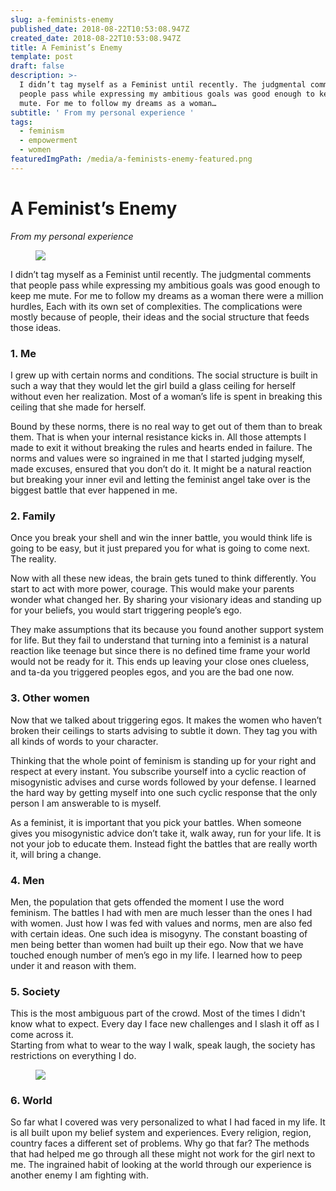 ```yaml
---
slug: a-feminists-enemy
published_date: 2018-08-22T10:53:08.947Z
created_date: 2018-08-22T10:53:08.947Z
title: A Feminist’s Enemy
template: post
draft: false
description: >-
  I didn’t tag myself as a Feminist until recently. The judgmental comments that
  people pass while expressing my ambitious goals was good enough to keep me
  mute. For me to follow my dreams as a woman…
subtitle: ' From my personal experience '
tags:
  - feminism
  - empowerment
  - women
featuredImgPath: /media/a-feminists-enemy-featured.png
---
```

# A Feminist’s Enemy

_From my personal experience_

<figure>

![](/media/a-feminists-enemy-0.png)

</figure>

I didn’t tag myself as a Feminist until recently. The judgmental comments that people pass while expressing my ambitious goals was good enough to keep me mute. For me to follow my dreams as a woman there were a million hurdles, Each with its own set of complexities. The complications were mostly because of people, their ideas and the social structure that feeds those ideas.

### 1\. Me

I grew up with certain norms and conditions. The social structure is built in such a way that they would let the girl build a glass ceiling for herself without even her realization. Most of a woman’s life is spent in breaking this ceiling that she made for herself.

Bound by these norms, there is no real way to get out of them than to break them. That is when your internal resistance kicks in. All those attempts I made to exit it without breaking the rules and hearts ended in failure. The norms and values were so ingrained in me that I started judging myself, made excuses, ensured that you don’t do it. It might be a natural reaction but breaking your inner evil and letting the feminist angel take over is the biggest battle that ever happened in me.

### 2\. Family

Once you break your shell and win the inner battle, you would think life is going to be easy, but it just prepared you for what is going to come next. The reality.

Now with all these new ideas, the brain gets tuned to think differently. You start to act with more power, courage. This would make your parents wonder what changed her. By sharing your visionary ideas and standing up for your beliefs, you would start triggering people’s ego.

They make assumptions that its because you found another support system for life. But they fail to understand that turning into a feminist is a natural reaction like teenage but since there is no defined time frame your world would not be ready for it. This ends up leaving your close ones clueless, and ta-da you triggered peoples egos, and you are the bad one now.

### 3\. Other women

Now that we talked about triggering egos. It makes the women who haven’t broken their ceilings to starts advising to subtle it down. They tag you with all kinds of words to your character.

Thinking that the whole point of feminism is standing up for your right and respect at every instant. You subscribe yourself into a cyclic reaction of misogynistic advises and curse words followed by your defense. I learned the hard way by getting myself into one such cyclic response that the only person I am answerable to is myself.

As a feminist, it is important that you pick your battles. When someone gives you misogynistic advice don’t take it, walk away, run for your life. It is not your job to educate them. Instead fight the battles that are really worth it, will bring a change.

### 4\. Men

Men, the population that gets offended the moment I use the word feminism. The battles I had with men are much lesser than the ones I had with women. Just how I was fed with values and norms, men are also fed with certain ideas. One such idea is misogyny. The constant boasting of men being better than women had built up their ego. Now that we have touched enough number of men’s ego in my life. I learned how to peep under it and reason with them.

### 5\. Society

This is the most ambiguous part of the crowd. Most of the times I didn't know what to expect. Every day I face new challenges and I slash it off as I come across it.  
Starting from what to wear to the way I walk, speak laugh, the society has restrictions on everything I do.

<figure>

![](/media/a-feminists-enemy-featured.png)

</figure>

### 6\. World

So far what I covered was very personalized to what I had faced in my life. It is all built upon my belief system and experiences. Every religion, region, country faces a different set of problems. Why go that far? The methods that had helped me go through all these might not work for the girl next to me. The ingrained habit of looking at the world through our experience is another enemy I am fighting with.


